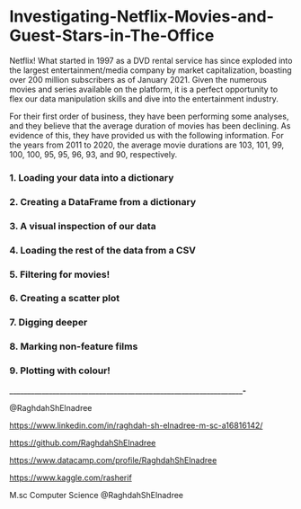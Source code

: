 # Investigating-Netflix-Movies-and-Guest-Stars-in-The-Office

Netflix! What started in 1997 as a DVD rental service has since exploded into the largest entertainment/media company by market capitalization, boasting over 200 million subscribers as of January 2021. Given the numerous movies and series available on the platform, it is a perfect opportunity to flex our data manipulation skills and dive into the entertainment industry. 

For their first order of business, they have been performing some analyses, and they believe that the average duration of movies has been declining. 
As evidence of this, they have provided us with the following information. For the years from 2011 to 2020, the average movie durations are 103, 101, 99, 100, 100, 95, 95, 96, 93, and 90, respectively.

### 1. Loading your data into a dictionary

### 2. Creating a DataFrame from a dictionary

### 3. A visual inspection of our data

### 4. Loading the rest of the data from a CSV

### 5. Filtering for movies!

### 6. Creating a scatter plot

### 7. Digging deeper

### 8. Marking non-feature films

### 9. Plotting with colour!



_______________________________________________________________________________________________________________-______________________________________________

@RaghdahShElnadree

https://www.linkedin.com/in/raghdah-sh-elnadree-m-sc-a16816142/

https://github.com/RaghdahShElnadree

https://www.datacamp.com/profile/RaghdahShElnadree

https://www.kaggle.com/rasherif



M.sc Computer Science @RaghdahShElnadree


